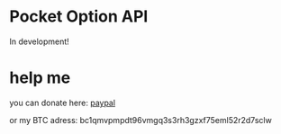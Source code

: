 # Pocket Option API

In development!

# help me

you can donate here: [paypal](https://paypal.me/shadowtechsc?country.x=CL&locale.x=es_XC)

or my BTC adress: bc1qmvpmpdt96vmgq3s3rh3gzxf75eml52r2d7sclw